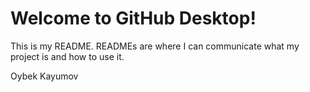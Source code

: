 # Welcome to GitHub Desktop!

This is my README.
READMEs are where I can communicate what my project is and how to use it.

Oybek Kayumov
